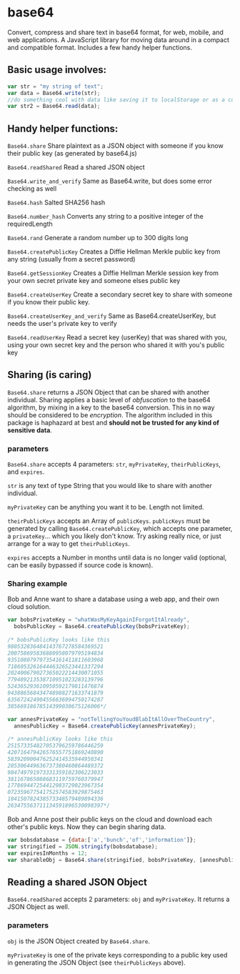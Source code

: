 # base64
Convert, compress and share text in base64 format, for web, mobile, and web applications. A JavaScript library for moving data around in a compact and compatible format. Includes a few handy helper functions.

## Basic usage involves:
```javascript
var str = "my string of text";
var data = Base64.write(str);
//do something cool with data like saving it to localStorage or as a cookie
var str2 = Base64.read(data);
```

## Handy helper functions:
`Base64.share` Share plaintext as a JSON object with someone if you know their public key (as generated by base64.js)

`Base64.readShared` Read a shared JSON object

`Base64.write_and_verify` Same as Base64.write, but does some error checking as well

`Base64.hash` Salted SHA256 hash

`Base64.number_hash` Converts any string to a positive integer of the requiredLength

`Base64.rand` Generate a random number up to 300 digits long

`Base64.createPublicKey` Creates a Diffie Hellman Merkle public key from any string (usually from a secret password)

`Base64.getSessionKey` Creates a Diffie Hellman Merkle session key from your own secret private key and someone elses public key

`Base64.createUserKey` Create a secondary secret key to share with someone if you know their public key.

`Base64.createUserKey_and_verify` Same as Base64.createUserKey, but needs the user's private key to verify

`Base64.readUserKey` Read a secret key (userKey) that was shared with you, using your own secret key and the person who shared it with you's public key

## Sharing (is caring)
`Base64.share` returns a JSON Object that can be shared with another individual. Sharing applies a basic level of *obfuscation* to the base64 algorithm, by mixing in a key to the base64 conversion. This in no way should be considered to be *encryption*. The algorithm included in this package is haphazard at best and **should not be trusted for any kind of sensitive data**.
### parameters
`Base64.share` accepts 4 parameters: `str`, `myPrivateKey`, `theirPublicKeys`, and `expires`. 

`str` is any text of type String that you would like to share with another individual.

`myPrivateKey` can be anything you want it to be. Length not limited.

`theirPublicKeys` accepts an Array of `publicKeys`. `publicKeys` must be generated by calling `Base64.createPublicKey`, which accepts one parameter, a `privateKey`... which you likely don't know. Try asking really nice, or just arrange for a way to get `theirPublicKeys`.

`expires` accepts a Number in months until data is no longer valid (optional, can be easily bypassed if source code is known).
### Sharing example
Bob and Anne want to share a database using a web app, and their own cloud solution.
```javascript
var bobsPrivateKey = "whatWasMyKeyAgainIForgotItAlready",
  bobsPublicKey = Base64.createPublicKey(bobsPrivateKey);
  
/* bobsPublicKey looks like this
980532836484143767278584369521
200758695836880958079795194834
935108079797354161411811603968
718605326164446326523441337294
202400679027365022214430071055
779489213538710951023283139796
524365293610950592179811476874
943886568434748988271633741879
635672424904556636994750174287
38566918678514399030675126006*/

var annesPrivateKey = "notTellingYouYoudBlabItAllOverTheCountry",
  annesPublicKey = Base64.createPublicKey(annesPrivateKey);
  
/* annesPublicKey looks like this
251573354827053796259786446259
420716479426576557751869240890
583920900476252414535944950341
285306449636737380460864489372
984749791973331359102306223033
381167865088683119759760379947
177869447254412983729023967354
072359677541752574583929875463
184150782438573348579489894336
263475563711134591896530098397*/
```
Bob and Anne post their public keys on the cloud and download each other's public keys. Now they can begin sharing data.
```javascript
var bobsdatabase = {data:['a','bunch','of','information']};
var stringified = JSON.stringify(bobsdatabase);
var expiresInMonths = 12;
var sharableObj = Base64.share(stringified, bobsPrivateKey, [annesPublicKey], expiresInMonths);
```
## Reading a shared JSON Object
`Base64.readShared` accepts 2 parameters: `obj` and `myPrivateKey`. It returns a JSON Object as well.
### parameters
`obj` is the JSON Object created by `Base64.share`.

`myPrivateKey` is one of the private keys corresponding to a public key used in generating the JSON Object (see `theirPublicKeys` above).

